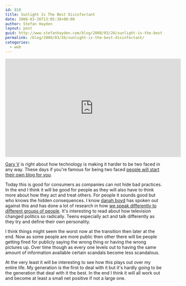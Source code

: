 ```yaml
---
id: 818
title: Sunlight Is The Best Disinfectant
date: 2008-03-26T13:05:38+00:00
author: Stefan Hayden
layout: post
guid: http://www.stefanhayden.com/blog/2008/03/26/sunlight-is-the-best-disinfectant/
permalink: /blog/2008/03/26/sunlight-is-the-best-disinfectant/
categories:
  - web
---
```

<iframe width="560" height="315" src="http://www.youtube.com/v/xg2MukcqbdE&hl=en" title="YouTube video player" frameborder="0" allow="accelerometer; autoplay; clipboard-write; encrypted-media; gyroscope; picture-in-picture" allowfullscreen></iframe>

<a href="http://tv.winelibrary.com/">Gary V</a> is right about how technology is making it harder to be two faced in any way. These days if you're famous for being two faced <a href="http://fakesteve.blogspot.com/">people will start their own blog for you</a>.

Today this is good for consumers as companies can not hide bad practices. In the end I think it will be good for people as they will also have to think more about how they act and treat others. For people it sounds good but who knows the hidden consequences. I know <a href="http://www.danah.org/">danah boyd</a> has spoken out against this and has done a lot of research in how <a href="http://www.danah.org/papers/BlogTalkReloaded.html">we speak differently to different groups of people</a>. It's interesting to read about how television changed politics so radically. Teens especially act and talk differently as they try and define their own personality.

I think things might seem the worst now at the transition then later at the end. Now as some people are more public then other there will be people getting fired for publicly saying the wrong thing or having the wrong pictures up. Over time though as every one levels out to having the same amount of information available certain scandals become less scandalous.

At the very least it will be interesting to see how this plays out over my entire life. My generation is the first to deal with it but it's hardly going to be the generation that deal with it the best. In the end I think it will all work out and become at least a small net positive if not a large one.
